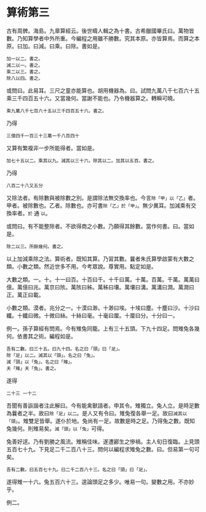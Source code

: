 # 算術第三

古有周髀。海島。九章算經云。後世疇人輯之為十書。古希臘國畢氏曰。萬物皆數。乃知算學者中外所重。今編程之用雖不勝數。究其本原。亦皆算焉。而算之本原。曰加。曰減。曰乘。曰除。書如是。

```
加一以二。書之。
減二以一。書之。
乘二以三。書之。
除八以四。書之。
```

或問曰。此易耳。三尺之童亦能算也。胡用機器為。曰。試問九萬八千七百六十五乘三千四百五十六。又當幾何。當謝不能也。乃令機器算之。轉瞬可曉。

```
乘九萬八千七百六十五以三千四百五十六。書之。
```

乃得

```
三億四千一百三十三萬一千八百四十
```

又算有繁複非一步所能得者。當如是。

```
加七十五以二。乘其以九。減其以三十六。除其以二。加其以五百。書之。
```

乃得

```
八百二十八又五分
```

又除法者。有除數與被除數之別。是謂除法無交換率也。今言`除「甲」以「乙」`者。甲者。被除數也。乙者。除數也。亦可書`除「乙」於「甲」`。無少異耳。加減乘有交換率者。`於` 通 `以`。

或問曰。有不能整除者。不欲得商之小數。乃願得其餘數。當作何書。曰。當如是。

```
除二以三。所餘幾何。書之。
```

以上加減乘除之法。算術者。既知其算。乃習其數。曩者朱氏算學啟蒙有大數之類。小數之類。然近世多不用。今考眾說。尊實用。點定如是。

大數之類。一。十。十一曰百。十百曰千。十千曰萬。十萬。百萬。千萬。萬萬曰億。萬億曰兆。萬京曰陔。萬陔曰秭。萬秭曰壤。萬壤曰溝。萬溝曰澗。萬澗曰正。萬正曰載。

小數之類。漠者。兆分之一。十漠曰渺。十渺曰埃。十埃曰塵。十塵曰沙。十沙曰纖。十纖曰微。十微曰絲。十絲曰毫。十毫曰厘。十厘曰分。十分曰一。

例一。孫子算經有問焉。今有雉兔同籠。上有三十五頭。下九十四足。問雉兔各幾何。依書其之術。編程如是。

```
吾有二數。曰三十五。曰九十四。名之曰「頭」曰「足」。
除「足」以二。減其以「頭」。名之曰「兔」。
減「頭」以「兔」。名之曰「雉」。
夫「雉」夫「兔」。書之。
```

遂得

```
二十三 一十二
```

吾聞有善詼諧者注此解曰。今有能禽獸語者。申其令。雉獨立。兔人立。是時足數為曩者之半。故曰`除「足」以二`。是人又有令曰。雉兔復各舉一足。故曰`減其以「頭」`。雉雙足皆舉。遂仆於地。兔尚有一足。故數是時之足。乃得兔之數。既知兔幾何。則雉易矣。`減「頭」以「兔」`可得。

兔善好逑。乃有劉勝之風流。雉稱佳味。遂遭酈生之慘禍。主人旬日復臨。上見頭五百七十九。下見足二千二百八十三。問何以編程求雉兔之數。曰。但易第一句可矣。

```
吾有二數。曰五百七十九。曰二千二百八十三。名之曰「頭」曰「足」。
```

遂得雉一十六。兔五百六十三。遑論頭足之多少。唯易一句。變數之用。不亦妙乎。

例二。